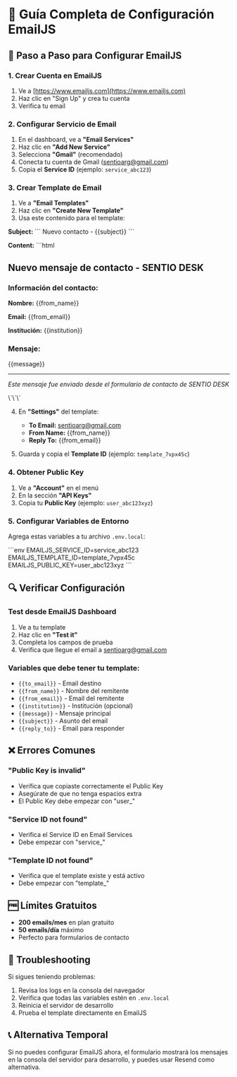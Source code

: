 # 📧 Guía Completa de Configuración EmailJS

## 🚀 Paso a Paso para Configurar EmailJS

### 1. **Crear Cuenta en EmailJS**
1. Ve a [https://www.emailjs.com](https://www.emailjs.com)
2. Haz clic en "Sign Up" y crea tu cuenta
3. Verifica tu email

### 2. **Configurar Servicio de Email**
1. En el dashboard, ve a **"Email Services"**
2. Haz clic en **"Add New Service"**
3. Selecciona **"Gmail"** (recomendado)
4. Conecta tu cuenta de Gmail (sentioarg@gmail.com)
5. Copia el **Service ID** (ejemplo: `service_abc123`)

### 3. **Crear Template de Email**
1. Ve a **"Email Templates"**
2. Haz clic en **"Create New Template"**
3. Usa este contenido para el template:

**Subject:**
\`\`\`
Nuevo contacto - {{subject}}
\`\`\`

**Content:**
\`\`\`html
<h2>Nuevo mensaje de contacto - SENTIO DESK</h2>

<h3>Información del contacto:</h3>
<p><strong>Nombre:</strong> {{from_name}}</p>
<p><strong>Email:</strong> {{from_email}}</p>
<p><strong>Institución:</strong> {{institution}}</p>

<h3>Mensaje:</h3>
<p>{{message}}</p>

<hr>
<p><em>Este mensaje fue enviado desde el formulario de contacto de SENTIO DESK</em></p>
\`\`\`

4. En **"Settings"** del template:
   - **To Email:** sentioarg@gmail.com
   - **From Name:** {{from_name}}
   - **Reply To:** {{from_email}}

5. Guarda y copia el **Template ID** (ejemplo: `template_7vpx45c`)

### 4. **Obtener Public Key**
1. Ve a **"Account"** en el menú
2. En la sección **"API Keys"**
3. Copia tu **Public Key** (ejemplo: `user_abc123xyz`)

### 5. **Configurar Variables de Entorno**
Agrega estas variables a tu archivo `.env.local`:

\`\`\`env
EMAILJS_SERVICE_ID=service_abc123
EMAILJS_TEMPLATE_ID=template_7vpx45c
EMAILJS_PUBLIC_KEY=user_abc123xyz
\`\`\`

## 🔍 **Verificar Configuración**

### Test desde EmailJS Dashboard
1. Ve a tu template
2. Haz clic en **"Test it"**
3. Completa los campos de prueba
4. Verifica que llegue el email a sentioarg@gmail.com

### Variables que debe tener tu template:
- `{{to_email}}` - Email destino
- `{{from_name}}` - Nombre del remitente
- `{{from_email}}` - Email del remitente
- `{{institution}}` - Institución (opcional)
- `{{message}}` - Mensaje principal
- `{{subject}}` - Asunto del email
- `{{reply_to}}` - Email para responder

## ❌ **Errores Comunes**

### "Public Key is invalid"
- Verifica que copiaste correctamente el Public Key
- Asegúrate de que no tenga espacios extra
- El Public Key debe empezar con "user_"

### "Service ID not found"
- Verifica el Service ID en Email Services
- Debe empezar con "service_"

### "Template ID not found"
- Verifica que el template existe y está activo
- Debe empezar con "template_"

## 🆓 **Límites Gratuitos**
- **200 emails/mes** en plan gratuito
- **50 emails/día** máximo
- Perfecto para formularios de contacto

## 🔧 **Troubleshooting**

Si sigues teniendo problemas:
1. Revisa los logs en la consola del navegador
2. Verifica que todas las variables estén en `.env.local`
3. Reinicia el servidor de desarrollo
4. Prueba el template directamente en EmailJS

## 📞 **Alternativa Temporal**

Si no puedes configurar EmailJS ahora, el formulario mostrará los mensajes en la consola del servidor para desarrollo, y puedes usar Resend como alternativa.
